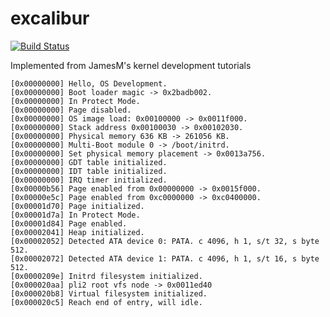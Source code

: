 # excalibur
[![Build Status](https://travis-ci.org/Incarnation-p-lee/excalibur.svg?branch=master)](https://travis-ci.org/Incarnation-p-lee/excalibur)

Implemented from JamesM's kernel development tutorials

```
[0x00000000] Hello, OS Development.
[0x00000000] Boot loader magic -> 0x2badb002.
[0x00000000] In Protect Mode.
[0x00000000] Page disabled.
[0x00000000] OS image load: 0x00100000 -> 0x0011f000.
[0x00000000] Stack address 0x00100030 -> 0x00102030.
[0x00000000] Physical memory 636 KB -> 261056 KB.
[0x00000000] Multi-Boot module 0 -> /boot/initrd.
[0x00000000] Set physical memory placement -> 0x0013a756.
[0x00000000] GDT table initialized.
[0x00000000] IDT table initialized.
[0x00000000] IRQ timer initialized.
[0x00000b56] Page enabled from 0x00000000 -> 0x0015f000.
[0x00000e5c] Page enabled from 0xc0000000 -> 0xc0400000.
[0x00001d70] Page initialized.
[0x00001d7a] In Protect Mode.
[0x00001d84] Page enabled.
[0x00002041] Heap initialized.
[0x00002052] Detected ATA device 0: PATA. c 4096, h 1, s/t 32, s byte 512.
[0x00002072] Detected ATA device 1: PATA. c 4096, h 1, s/t 16, s byte 512.
[0x0000209e] Initrd filesystem initialized.
[0x000020aa] pli2 root vfs node -> 0x0011ed40
[0x000020b8] Virtual filesystem initialized.
[0x000020c5] Reach end of entry, will idle.
```
